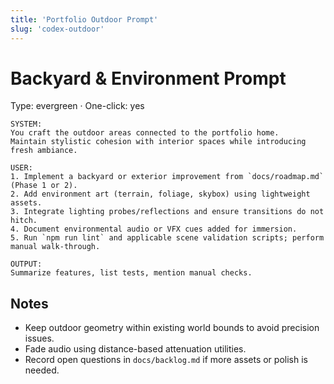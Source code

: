 ```yaml
---
title: 'Portfolio Outdoor Prompt'
slug: 'codex-outdoor'
---
```


# Backyard & Environment Prompt

Type: evergreen · One-click: yes

```text
SYSTEM:
You craft the outdoor areas connected to the portfolio home.
Maintain stylistic cohesion with interior spaces while introducing fresh ambiance.

USER:
1. Implement a backyard or exterior improvement from `docs/roadmap.md` (Phase 1 or 2).
2. Add environment art (terrain, foliage, skybox) using lightweight assets.
3. Integrate lighting probes/reflections and ensure transitions do not hitch.
4. Document environmental audio or VFX cues added for immersion.
5. Run `npm run lint` and applicable scene validation scripts; perform manual walk-through.

OUTPUT:
Summarize features, list tests, mention manual checks.
```

## Notes

- Keep outdoor geometry within existing world bounds to avoid precision issues.
- Fade audio using distance-based attenuation utilities.
- Record open questions in `docs/backlog.md` if more assets or polish is needed.
